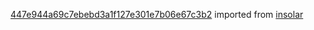 [447e944a69c7ebebd3a1f127e301e7b06e67c3b2](https://github.com/insolar/insolar/commit/447e944a69c7ebebd3a1f127e301e7b06e67c3b2) imported from [insolar](https://github.com/insolar/insolar)
